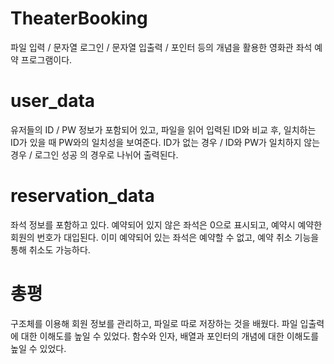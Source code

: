 # TheaterBooking
파일 입력 / 문자열 로그인 / 문자열 입출력 / 포인터 등의 개념을 활용한 영화관 좌석 예약 프로그램이다.

# user_data
유저들의 ID / PW 정보가 포함되어 있고, 파일을 읽어 입력된 ID와 비교 후, 일치하는 ID가 있을 때 PW와의 일치성을 보여준다.
ID가 없는 경우 / ID와 PW가 일치하지 않는 경우 / 로그인 성공 의 경우로 나뉘어 출력된다.

# reservation_data
좌석 정보를 포함하고 있다. 예약되어 있지 않은 좌석은 0으로 표시되고, 예약시 예약한 회원의 번호가 대입된다. 이미 예약되어 있는 좌석은
예약할 수 없고, 예약 취소 기능을 통해 취소도 가능하다. 

# 총평
구조체를 이용해 회원 정보를 관리하고, 파일로 따로 저장하는 것을 배웠다.
파일 입출력에 대한 이해도를 높일 수 있었다.
함수와 인자, 배열과 포인터의 개념에 대한 이해도를 높일 수 있었다.
